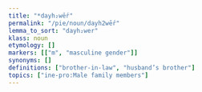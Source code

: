 ```yaml
---
title: "*dayh₂wḗr"
permalink: "/pie/noun/dayh2wḗr"
lemma_to_sort: "dayh₂wer"
klass: noun
etymology: []
markers: [["m", "masculine gender"]]
synonyms: []
definitions: ["brother-in-law", "husband’s brother"]
topics: ["ine-pro:Male family members"]
---
```

